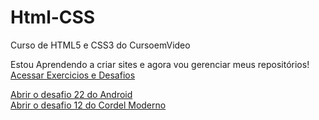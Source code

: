 # Html-CSS
 Curso de HTML5 e CSS3 do CursoemVideo

Estou Aprendendo a criar sites e agora vou gerenciar meus repositórios! <br/>
<a href="https://hebert324.github.io/html-css/"> Acessar Exercicios e Desafios </a>

<a href="https://hebert324.github.io/html-css/desafios/ex022-desafios/android.html"> Abrir o desafio 22 do Android </a> <br/>
<a href="https://hebert324.github.io/html-css/desafios/ex012-desafios/Index.html"> Abrir o desafio 12 do Cordel Moderno </a>
